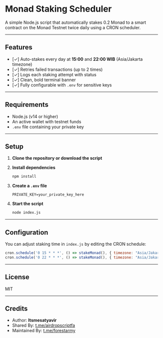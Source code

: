 # Monad Staking Scheduler

A simple Node.js script that automatically stakes 0.2 Monad to a smart contract on the Monad Testnet twice daily using a CRON scheduler.

---

## Features

- [✓] Auto-stakes every day at **15:00** and **22:00 WIB** (Asia/Jakarta timezone)  
- [✓] Retries failed transactions (up to 2 times)  
- [✓] Logs each staking attempt with status  
- [✓] Clean, bold terminal banner  
- [✓] Fully configurable with `.env` for sensitive keys  

---

## Requirements

- Node.js (v14 or higher)  
- An active wallet with testnet funds  
- `.env` file containing your private key  

---

## Setup

1. **Clone the repository or download the script**

2. **Install dependencies**
   ```bash
   npm install
   ```

3. **Create a `.env` file**
   ```env
   PRIVATE_KEY=your_private_key_here
   ```

4. **Start the script**
   ```bash
   node index.js
   ```

---

## Configuration

You can adjust staking time in `index.js` by editing the CRON schedule:
```js
cron.schedule('0 15 * * *', () => stakeMonad(), { timezone: "Asia/Jakarta" });
cron.schedule('0 22 * * *', () => stakeMonad(), { timezone: "Asia/Jakarta" });
```

---

## License

MIT

---

## Credits

- Author: **Itsmesatyavir**  
- Shared By: [t.me/airdropscriptfa](https://t.me/airdropscriptfa)  
- Maintained By: [t.me/forestarmy](https://t.me/forestarmy)
